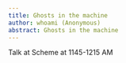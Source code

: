 ```yaml
---
title: Ghosts in the machine
author: whoami (Anonymous)
abstract: Ghosts in the machine
---
```


Talk at Scheme at 1145-1215 AM
